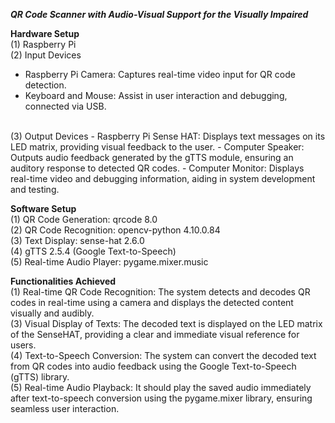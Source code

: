 _**QR Code Scanner with Audio-Visual Support for the Visually Impaired**_

**Hardware Setup**<br />
(1) Raspberry Pi<br />
(2) Input Devices
- Raspberry Pi Camera: Captures real-time video input for QR code detection.
- Keyboard and Mouse: Assist in user interaction and debugging, connected via USB.
<br />
(3) Output Devices
- Raspberry Pi Sense HAT: Displays text messages on its LED matrix, providing visual feedback to the user.
- Computer Speaker: Outputs audio feedback generated by the gTTS module, ensuring an auditory response to detected QR codes.
- Computer Monitor: Displays real-time video and debugging information, aiding in system development and testing.

**Software Setup**<br />
(1) QR Code Generation: qrcode 8.0<br />
(2) QR Code Recognition: opencv-python 4.10.0.84<br />
(3) Text Display: sense-hat 2.6.0<br />
(4) gTTS 2.5.4 (Google Text-to-Speech)<br />
(5) Real-time Audio Player: pygame.mixer.music<br />

**Functionalities Achieved**<br />
(1) Real-time QR Code Recognition: The system detects and decodes QR codes in real-time using a camera and displays the detected content visually and audibly.<br />
(3) Visual Display of Texts: The decoded text is displayed on the LED matrix of the SenseHAT, providing a clear and immediate visual reference for users.<br />
(4) Text-to-Speech Conversion: The system can convert the decoded text from QR codes into audio feedback using the Google Text-to-Speech (gTTS) library.<br />
(5) Real-time Audio Playback: It should play the saved audio immediately after text-to-speech conversion using the pygame.mixer library, ensuring seamless user interaction.
